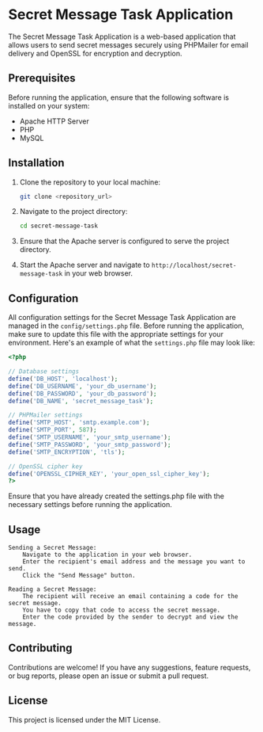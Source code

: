 # Secret Message Task Application

The Secret Message Task Application is a web-based application that allows users to send secret messages securely using PHPMailer for email delivery and OpenSSL for encryption and decryption.

## Prerequisites

Before running the application, ensure that the following software is installed on your system:

- Apache HTTP Server
- PHP
- MySQL

## Installation

1. Clone the repository to your local machine:

    ```bash
    git clone <repository_url>
    ```

2. Navigate to the project directory:

    ```bash
    cd secret-message-task
    ```

3. Ensure that the Apache server is configured to serve the project directory.

4. Start the Apache server and navigate to `http://localhost/secret-message-task` in your web browser.

## Configuration

All configuration settings for the Secret Message Task Application are managed in the `config/settings.php` file. Before running the application, make sure to update this file with the appropriate settings for your environment. Here's an example of what the `settings.php` file may look like:

```php
<?php

// Database settings
define('DB_HOST', 'localhost');
define('DB_USERNAME', 'your_db_username');
define('DB_PASSWORD', 'your_db_password');
define('DB_NAME', 'secret_message_task');

// PHPMailer settings
define('SMTP_HOST', 'smtp.example.com');
define('SMTP_PORT', 587);
define('SMTP_USERNAME', 'your_smtp_username');
define('SMTP_PASSWORD', 'your_smtp_password');
define('SMTP_ENCRYPTION', 'tls');

// OpenSSL cipher key
define('OPENSSL_CIPHER_KEY', 'your_open_ssl_cipher_key');
?>
```

Ensure that you have already created the settings.php file with the necessary settings before running the application.
## Usage

    Sending a Secret Message:
        Navigate to the application in your web browser.
        Enter the recipient's email address and the message you want to send.
        Click the "Send Message" button.

    Reading a Secret Message:
        The recipient will receive an email containing a code for the secret message.
        You have to copy that code to access the secret message.
        Enter the code provided by the sender to decrypt and view the message.

## Contributing

Contributions are welcome! If you have any suggestions, feature requests, or bug reports, please open an issue or submit a pull request.

## License

This project is licensed under the MIT License.

